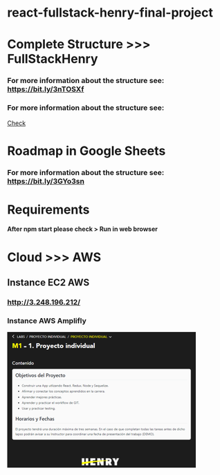# react-fullstack-henry-final-project

# Complete Structure >>> FullStackHenry
### For more information about the structure see: https://bit.ly/3nTOSXf
### For more information about the structure see:
<a href="https://github.com/ricaza81/final-project-fullstack-henry-agronielsen" target="_blank">Check</a>
# Roadmap in Google Sheets
### For more information about the structure see: https://bit.ly/3GYo3sn

# Requirements
#### After npm start please check > Run in web browser

# Cloud >>> AWS
## Instance EC2 AWS
### http://3.248.196.212/ <br>
### Instance AWS Amplifly

![img](https://github.com/ricaza81/final-project-fullstack-henry-agronielsen/raw/master/req.png)
